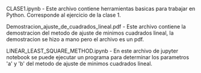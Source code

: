 CLASE1.ipynb - Este archivo contiene herramientas basicas para trabajar en Python. Corresponde al ejercicio de la clase 1.

Demostracion_ajuste_de_cuadrados_lineal.pdf - Este archivo contiene la demostracion del metodo de ajuste de minimos cuadrados lineal, la demostracion se hizo a mano pero el archivo es un pdf.

LINEAR_LEAST_SQUARE_METHOD.ipynb - En este archivo de jupyter notebook se puede ejecutar un programa para determinar los parametros 'a' y 'b' del metodo de ajuste de minimos cuadrados lineal.
